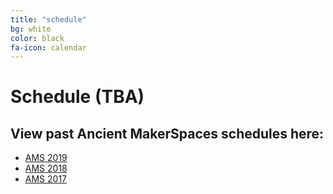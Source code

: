 ```yaml
---
title: "schedule"
bg: white
color: black
fa-icon: calendar
---
```


# Schedule (TBA)

## View past Ancient MakerSpaces schedules here:
- [AMS 2019](https://diyclassics.github.io/ams-2019/)
- [AMS 2018](https://diyclassics.github.io/ams-2018/)
- [AMS 2017](https://diyclassics.github.io/ams/)